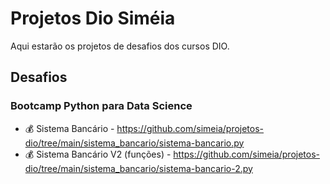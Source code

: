 # Projetos Dio Siméia
Aqui estarão os projetos de desafios dos cursos DIO.

## Desafios

### Bootcamp Python para Data Science
- 💰 Sistema Bancário - https://github.com/simeia/projetos-dio/tree/main/sistema_bancario/sistema-bancario.py
- 💰 Sistema Bancário V2 (funções) - https://github.com/simeia/projetos-dio/tree/main/sistema_bancario/sistema-bancario-2.py
